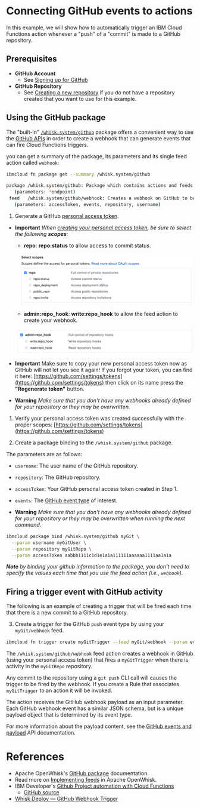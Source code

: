 <!--
#
# Licensed to the Apache Software Foundation (ASF) under one or more
# contributor license agreements.  See the NOTICE file distributed with
# this work for additional information regarding copyright ownership.
# The ASF licenses this file to You under the Apache License, Version 2.0
# (the "License"); you may not use this file except in compliance with
# the License.  You may obtain a copy of the License at
#
#     http://www.apache.org/licenses/LICENSE-2.0
#
# Unless required by applicable law or agreed to in writing, software
# distributed under the License is distributed on an "AS IS" BASIS,
# WITHOUT WARRANTIES OR CONDITIONS OF ANY KIND, either express or implied.
# See the License for the specific language governing permissions and
# limitations under the License.
#
-->

# Connecting GitHub events to actions

In this example, we will show how to automatically trigger an IBM Cloud Functions action whenever a "push" of a "commit" is made to a GitHub repository.

## Prerequisites

* **GitHub Account**
  * See [Signing up for GitHub](https://help.github.com/en/github/getting-started-with-github/signing-up-for-github)
* **GitHub Repository**
  * See [Creating a new repository](https://help.github.com/en/github/creating-cloning-and-archiving-repositories/creating-a-new-repository) if you do not have a repository created that you want to use for this example.

## Using the GitHub package

The "built-in" [`/whisk.system/github`](https://github.com/apache/openwhisk-catalog/tree/master/packages/github) package offers a convenient way to use the [GitHub APIs](https://developer.github.com/) in order to create a webhook that can generate events that can fire Cloud Functions triggers.

you can get a summary of the package, its parameters and its single feed action called `webhook`:

```bash
ibmcloud fn package get --summary /whisk.system/github
```

```bash
package /whisk.system/github: Package which contains actions and feeds to interact with Github
   (parameters: *endpoint)
 feed   /whisk.system/github/webhook: Creates a webhook on GitHub to be notified on selected changes
   (parameters: accessToken, events, repository, username)

```

1. Generate a GitHub [personal access token](https://github.com/settings/tokens).

  * **Important** _When [creating your personal access token](https://help.github.com/en/github/authenticating-to-github/creating-a-personal-access-token-for-the-command-line), be sure to select the following **scopes**:_
    * **repo**: **repo:status** to allow access to commit status.

    ![](images/github-access-scope-repo.png)

    * **admin:repo_hook**: **write:repo_hook** to allow the feed action to create your webhook.

    ![](images/github-access-scope-repo-hook.png)

  * **Important** Make sure to copy your new personal access token now as GitHub will not let you see it again!  If you forgot your token, you can find it here: [https://github.com/settings/tokens](https://github.com/settings/tokens) then click on its name press the **"Regenerate token"** button.

  * **Warning** _Make sure that you don't have any webhooks already defined for your repository or they may be overwritten._

1. Verify your personal access token was created successfully with the proper scopes: [https://github.com/settings/tokens](https://github.com/settings/tokens)

1. Create a package binding to the `/whisk.system/github` package.

 The parameters are as follows:

  * `username`: The user name of the GitHub repository.
  * `repository`: The GitHub repository.
  * `accessToken`: Your GitHub personal access token created in Step 1.
  * `events`: The [GitHub event type](https://developer.github.com/v3/activity/events/types/) of interest.

  * **Warning** _Make sure that you don't have any webhooks already defined for your repository or they may be overwritten when running the next command._

  ```bash
  ibmcloud package bind /whisk.system/github myGit \
    --param username myGitUser \
    --param repository myGitRepo \
    --param accessToken aabbb1111c1d1e1a1a111111aaaaaa1111aa1a1a
  ```

_**Note** by binding your github information to the package, you don't need to specify the values each time that you use the feed action (i.e., `webhook`)._

## Firing a trigger event with GitHub activity

The following is an example of creating a trigger that will be fired each time that there is a new commit to a GitHub repository.

3. Create a trigger for the GitHub `push` event type by using your `myGit/webhook` feed.

  ```bash
  ibmcloud fn trigger create myGitTrigger --feed myGit/webhook --param events push
  ```

  The `/whisk.system/github/webhook` feed action creates a webhook in GitHub (using your personal access token) that fires a `myGitTrigger` when there is activity in the `myGitRepo` repository.

  Any commit to the repository using a `git push` CLI call will causes the trigger to be fired by the webhook. If you create a Rule that associates `myGitTrigger` to an action it will be invoked.

  The action receives the GitHub webhook payload as an input parameter. Each GitHub webhook event has a similar JSON schema, but is a unique payload object that is determined by its event type.

  For more information about the payload content, see the [GitHub events and payload](https://developer.github.com/v3/activity/events/types/) API documentation.

# References

* Apache OpenWhisk's [GitHub package](https://github.com/apache/openwhisk-catalog/tree/master/packages/github) documentation.
* Read more on [Implementing feeds](https://github.com/apache/openwhisk/blob/master/docs/feeds.md) in Apache OpenWhisk.
* IBM Developer's [Github Project automation with Cloud Functions](https://developer.ibm.com/tutorials/github-task-automation-with-serverless-actions/)
  * [GitHub source](https://github.com/IBM/github-project-automation-with-cloud-functions)
* [Whisk Deploy — GitHub Webhook Trigger](https://medium.com/openwhisk/whisk-deploy-github-webhook-trigger-304a2f47ee52)

